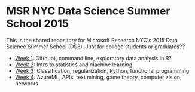 # MSR NYC Data Science Summer School 2015

This is the shared repository for Microsoft Research NYC's 2015 Data Science Summer School (DS3).
Just for college students or graduates?? 

* [Week 1](week1/): Git(hub), command line, exploratory data analysis in R?
* [Week 2](week2/): Intro to statistics and machine learning
* [Week 3](week3/): Classification, regularization, Python, functional programming
* [Week 4](week4/): AzureML, APIs, text mining, game theory, computer vision, networks
